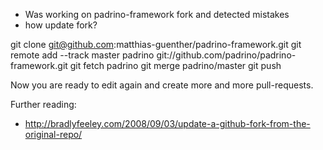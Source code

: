 

- Was working on padrino-framework fork and detected mistakes
- how update fork?

git clone git@github.com:matthias-guenther/padrino-framework.git
git remote add --track master padrino git://github.com/padrino/padrino-framework.git
git fetch padrino
git merge padrino/master
git push

Now you are ready to edit again and create more and more pull-requests.




Further reading:
- http://bradlyfeeley.com/2008/09/03/update-a-github-fork-from-the-original-repo/
